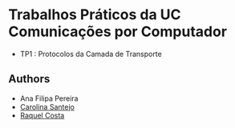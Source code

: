 # Trabalhos Práticos da UC Comunicações por Computador

* TP1 : Protocolos da Camada de Transporte


## Authors
* Ana Filipa Pereira
* [Carolina Santejo](https://github.com/CarolinaSantejo)
* [Raquel Costa](https://github.com/chelesgaroth)
